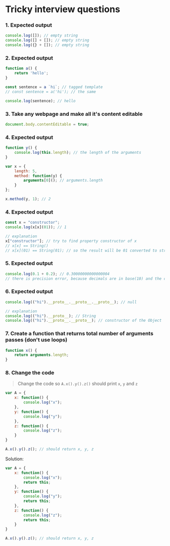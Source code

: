 # Tricky interview questions

### 1. Expected output
```javascript
console.log([]); // empty string
console.log([] + []); // empty string
console.log({} + []); // empty string
```


### 2. Expected output
```javascript
function a() {
    return 'hello';
}

const sentence = a `hi`; // tagged template
// const sentence = a('hi'); // the same

console.log(sentence); // hello
```


### 3. Take any webpage and make all it's content editable
```javascript
document.body.contentEditable = true;
```


### 4. Expected output
```javascript
function y() {
    console.log(this.length); // the length of the arguments
}

var x = {
    length: 5,
    method: function(y) {
        arguments[0](); // arguments.length
    }
};

x.method(y, 1); // 2
```


### 4. Expected output
```javascript
const x = "constructor";
console.log(x[x](01)); // 1

// explanation
x["constructor"]; // try to find property constructor of x
// x[x] == String()
// x[x](01) == String(01); // so the result will be 01 converted to string => 1
```


### 5. Expected output
```javascript
console.log(0.1 + 0.2); // 0.30000000000000004
// there is precision error, because decimals are in base(10) and the computer only understands base(2)
```


### 6. Expected output
```javascript
console.log(("hi").__proto__.__proto__.__proto__); // null

// explanation
console.log(("hi").__proto__); // String
console.log(("hi").__proto__.__proto__); // constructor of the Object
```


### 7. Create a function that returns total number of arguments passes (don't use loops)
```javascript
function x() {
    return arguments.length;
}
```


### 8. Change the code
> Change the code so `A.x().y().z()` should print `x`, `y` and `z`
```javascript
var A = {
    x: function() {
        console.log("x");
    },
    y: function() {
        console.log("y");
    },
    z: function() {
        console.log("z");
    }
}

A.x().y().z(); // should return x, y, z
```

Solution:

```javascript
var A = {
    x: function() {
        console.log("x");
        return this;
    },
    y: function() {
        console.log("y");
        return this;
    },
    z: function() {
        console.log("z");
        return this;
    }
}

A.x().y().z(); // should return x, y, z
```